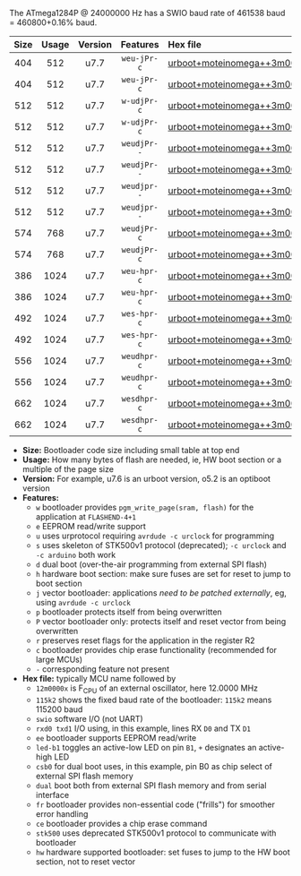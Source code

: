 The ATmega1284P @ 24000000 Hz has a SWIO baud rate of 461538 baud = 460800+0.16% baud.

|Size|Usage|Version|Features|Hex file|
|:-:|:-:|:-:|:-:|:--|
|404|512|u7.7|`weu-jPr-c`|[urboot+moteinomega++3m0000x+++57k6_swio_rxd0_txd1_ee_led+d7_fr_ce.hex](https://raw.githubusercontent.com/stefanrueger/urboot.hex/main/boards/moteinomega/external_oscillator/fcpu++3m0000_Hz/br+++57k6_bps/urboot+moteinomega++3m0000x+++57k6_swio_rxd0_txd1_ee_led+d7_fr_ce.hex)|
|404|512|u7.7|`weu-jPr-c`|[urboot+moteinomega++3m0000x+++57k6_swio_rxd2_txd3_ee_led+d7_fr_ce.hex](https://raw.githubusercontent.com/stefanrueger/urboot.hex/main/boards/moteinomega/external_oscillator/fcpu++3m0000_Hz/br+++57k6_bps/urboot+moteinomega++3m0000x+++57k6_swio_rxd2_txd3_ee_led+d7_fr_ce.hex)|
|512|512|u7.7|`w-udjPr-c`|[urboot+moteinomega++3m0000x+++57k6_swio_rxd0_txd1_led+d7_csc7_dual_fr_ce.hex](https://raw.githubusercontent.com/stefanrueger/urboot.hex/main/boards/moteinomega/external_oscillator/fcpu++3m0000_Hz/br+++57k6_bps/urboot+moteinomega++3m0000x+++57k6_swio_rxd0_txd1_led+d7_csc7_dual_fr_ce.hex)|
|512|512|u7.7|`w-udjPr-c`|[urboot+moteinomega++3m0000x+++57k6_swio_rxd2_txd3_led+d7_csc7_dual_fr_ce.hex](https://raw.githubusercontent.com/stefanrueger/urboot.hex/main/boards/moteinomega/external_oscillator/fcpu++3m0000_Hz/br+++57k6_bps/urboot+moteinomega++3m0000x+++57k6_swio_rxd2_txd3_led+d7_csc7_dual_fr_ce.hex)|
|512|512|u7.7|`weudjPr--`|[urboot+moteinomega++3m0000x+++57k6_swio_rxd0_txd1_ee_led+d7_csc7_dual.hex](https://raw.githubusercontent.com/stefanrueger/urboot.hex/main/boards/moteinomega/external_oscillator/fcpu++3m0000_Hz/br+++57k6_bps/urboot+moteinomega++3m0000x+++57k6_swio_rxd0_txd1_ee_led+d7_csc7_dual.hex)|
|512|512|u7.7|`weudjPr--`|[urboot+moteinomega++3m0000x+++57k6_swio_rxd2_txd3_ee_led+d7_csc7_dual.hex](https://raw.githubusercontent.com/stefanrueger/urboot.hex/main/boards/moteinomega/external_oscillator/fcpu++3m0000_Hz/br+++57k6_bps/urboot+moteinomega++3m0000x+++57k6_swio_rxd2_txd3_ee_led+d7_csc7_dual.hex)|
|512|512|u7.7|`weudjpr--`|[urboot+moteinomega++3m0000x+++57k6_swio_rxd0_txd1_ee_led+d7_csc7_dual_fr.hex](https://raw.githubusercontent.com/stefanrueger/urboot.hex/main/boards/moteinomega/external_oscillator/fcpu++3m0000_Hz/br+++57k6_bps/urboot+moteinomega++3m0000x+++57k6_swio_rxd0_txd1_ee_led+d7_csc7_dual_fr.hex)|
|512|512|u7.7|`weudjpr--`|[urboot+moteinomega++3m0000x+++57k6_swio_rxd2_txd3_ee_led+d7_csc7_dual_fr.hex](https://raw.githubusercontent.com/stefanrueger/urboot.hex/main/boards/moteinomega/external_oscillator/fcpu++3m0000_Hz/br+++57k6_bps/urboot+moteinomega++3m0000x+++57k6_swio_rxd2_txd3_ee_led+d7_csc7_dual_fr.hex)|
|574|768|u7.7|`weudjPr-c`|[urboot+moteinomega++3m0000x+++57k6_swio_rxd0_txd1_ee_led+d7_csc7_dual_fr_ce.hex](https://raw.githubusercontent.com/stefanrueger/urboot.hex/main/boards/moteinomega/external_oscillator/fcpu++3m0000_Hz/br+++57k6_bps/urboot+moteinomega++3m0000x+++57k6_swio_rxd0_txd1_ee_led+d7_csc7_dual_fr_ce.hex)|
|574|768|u7.7|`weudjPr-c`|[urboot+moteinomega++3m0000x+++57k6_swio_rxd2_txd3_ee_led+d7_csc7_dual_fr_ce.hex](https://raw.githubusercontent.com/stefanrueger/urboot.hex/main/boards/moteinomega/external_oscillator/fcpu++3m0000_Hz/br+++57k6_bps/urboot+moteinomega++3m0000x+++57k6_swio_rxd2_txd3_ee_led+d7_csc7_dual_fr_ce.hex)|
|386|1024|u7.7|`weu-hpr-c`|[urboot+moteinomega++3m0000x+++57k6_swio_rxd0_txd1_ee_led+d7_fr_ce_hw.hex](https://raw.githubusercontent.com/stefanrueger/urboot.hex/main/boards/moteinomega/external_oscillator/fcpu++3m0000_Hz/br+++57k6_bps/urboot+moteinomega++3m0000x+++57k6_swio_rxd0_txd1_ee_led+d7_fr_ce_hw.hex)|
|386|1024|u7.7|`weu-hpr-c`|[urboot+moteinomega++3m0000x+++57k6_swio_rxd2_txd3_ee_led+d7_fr_ce_hw.hex](https://raw.githubusercontent.com/stefanrueger/urboot.hex/main/boards/moteinomega/external_oscillator/fcpu++3m0000_Hz/br+++57k6_bps/urboot+moteinomega++3m0000x+++57k6_swio_rxd2_txd3_ee_led+d7_fr_ce_hw.hex)|
|492|1024|u7.7|`wes-hpr-c`|[urboot+moteinomega++3m0000x+++57k6_swio_rxd0_txd1_ee_led+d7_fr_ce_stk500_hw.hex](https://raw.githubusercontent.com/stefanrueger/urboot.hex/main/boards/moteinomega/external_oscillator/fcpu++3m0000_Hz/br+++57k6_bps/urboot+moteinomega++3m0000x+++57k6_swio_rxd0_txd1_ee_led+d7_fr_ce_stk500_hw.hex)|
|492|1024|u7.7|`wes-hpr-c`|[urboot+moteinomega++3m0000x+++57k6_swio_rxd2_txd3_ee_led+d7_fr_ce_stk500_hw.hex](https://raw.githubusercontent.com/stefanrueger/urboot.hex/main/boards/moteinomega/external_oscillator/fcpu++3m0000_Hz/br+++57k6_bps/urboot+moteinomega++3m0000x+++57k6_swio_rxd2_txd3_ee_led+d7_fr_ce_stk500_hw.hex)|
|556|1024|u7.7|`weudhpr-c`|[urboot+moteinomega++3m0000x+++57k6_swio_rxd0_txd1_ee_led+d7_csc7_dual_fr_ce_hw.hex](https://raw.githubusercontent.com/stefanrueger/urboot.hex/main/boards/moteinomega/external_oscillator/fcpu++3m0000_Hz/br+++57k6_bps/urboot+moteinomega++3m0000x+++57k6_swio_rxd0_txd1_ee_led+d7_csc7_dual_fr_ce_hw.hex)|
|556|1024|u7.7|`weudhpr-c`|[urboot+moteinomega++3m0000x+++57k6_swio_rxd2_txd3_ee_led+d7_csc7_dual_fr_ce_hw.hex](https://raw.githubusercontent.com/stefanrueger/urboot.hex/main/boards/moteinomega/external_oscillator/fcpu++3m0000_Hz/br+++57k6_bps/urboot+moteinomega++3m0000x+++57k6_swio_rxd2_txd3_ee_led+d7_csc7_dual_fr_ce_hw.hex)|
|662|1024|u7.7|`wesdhpr-c`|[urboot+moteinomega++3m0000x+++57k6_swio_rxd0_txd1_ee_led+d7_csc7_dual_fr_ce_stk500_hw.hex](https://raw.githubusercontent.com/stefanrueger/urboot.hex/main/boards/moteinomega/external_oscillator/fcpu++3m0000_Hz/br+++57k6_bps/urboot+moteinomega++3m0000x+++57k6_swio_rxd0_txd1_ee_led+d7_csc7_dual_fr_ce_stk500_hw.hex)|
|662|1024|u7.7|`wesdhpr-c`|[urboot+moteinomega++3m0000x+++57k6_swio_rxd2_txd3_ee_led+d7_csc7_dual_fr_ce_stk500_hw.hex](https://raw.githubusercontent.com/stefanrueger/urboot.hex/main/boards/moteinomega/external_oscillator/fcpu++3m0000_Hz/br+++57k6_bps/urboot+moteinomega++3m0000x+++57k6_swio_rxd2_txd3_ee_led+d7_csc7_dual_fr_ce_stk500_hw.hex)|

- **Size:** Bootloader code size including small table at top end
- **Usage:** How many bytes of flash are needed, ie, HW boot section or a multiple of the page size
- **Version:** For example, u7.6 is an urboot version, o5.2 is an optiboot version
- **Features:**
  + `w` bootloader provides `pgm_write_page(sram, flash)` for the application at `FLASHEND-4+1`
  + `e` EEPROM read/write support
  + `u` uses urprotocol requiring `avrdude -c urclock` for programming
  + `s` uses skeleton of STK500v1 protocol (deprecated); `-c urclock` and `-c arduino` both work
  + `d` dual boot (over-the-air programming from external SPI flash)
  + `h` hardware boot section: make sure fuses are set for reset to jump to boot section
  + `j` vector bootloader: applications *need to be patched externally*, eg, using `avrdude -c urclock`
  + `p` bootloader protects itself from being overwritten
  + `P` vector bootloader only: protects itself and reset vector from being overwritten
  + `r` preserves reset flags for the application in the register R2
  + `c` bootloader provides chip erase functionality (recommended for large MCUs)
  + `-` corresponding feature not present
- **Hex file:** typically MCU name followed by
  + `12m0000x` is F<sub>CPU</sub> of an external oscillator, here 12.0000 MHz
  + `115k2` shows the fixed baud rate of the bootloader: `115k2` means 115200 baud
  + `swio` software I/O (not UART)
  + `rxd0 txd1` I/O using, in this example, lines RX `D0` and TX `D1`
  + `ee` bootloader supports EEPROM read/write
  + `led-b1` toggles an active-low LED on pin `B1`, `+` designates an active-high LED
  + `csb0` for dual boot uses, in this example, pin B0 as chip select of external SPI flash memory
  + `dual` boot both from external SPI flash memory and from serial interface
  + `fr` bootloader provides non-essential code ("frills") for smoother error handling
  + `ce` bootloader provides a chip erase command
  + `stk500` uses deprecated STK500v1 protocol to communicate with bootloader
  + `hw` hardware supported bootloader: set fuses to jump to the HW boot section, not to reset vector
